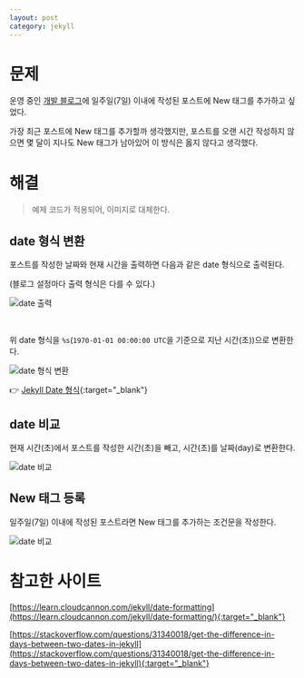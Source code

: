 ```yaml
---
layout: post
category: jekyll 
---
```


# 문제

운영 중인 [개발 블로그](https://park-bohee.github.io/post)에 일주일(7일) 이내에 작성된 포스트에 New 태그를 추가하고 싶었다.

가장 최근 포스트에 New 태그를 추가할까 생각했지만, 포스트를 오랜 시간 작성하지 않으면 몇 달이 지나도 New 태그가 남아있어 이 방식은 옳지 않다고 생각했다.

# 해결

> 예제 코드가 적용되어, 이미지로 대체한다.

## date 형식 변환

포스트를 작성한 날짜와 현재 시간을 출력하면 다음과 같은 date 형식으로 출력된다. 

(블로그 설정마다 출력 형식은 다를 수 있다.)

![date 출력](/no-access-please/assets/image/2021-02-24-jekyll-compare-date/1.svg)

<br>

위 date 형식을 `%s`(`1970-01-01 00:00:00 UTC`을 기준으로 지난 시간(초))으로 변환한다.

![date 형식 변환](/no-access-please/assets/image/2021-02-24-jekyll-compare-date/2.svg)

👉 [Jekyll Date 형식](https://learn.cloudcannon.com/jekyll/date-formatting/){:target="_blank"}

## date 비교

현재 시간(초)에서 포스트를 작성한 시간(초)을 빼고, 시간(초)를 날짜(day)로 변환한다. 

![date 비교](/no-access-please/assets/image/2021-02-24-jekyll-compare-date/3.svg)

## New 태그 등록

일주일(7일) 이내에 작성된 포스트라면 New 태그를 추가하는 조건문을 작성한다.

![date 비교](/no-access-please/assets/image/2021-02-24-jekyll-compare-date/4.svg)

# 참고한 사이트

[https://learn.cloudcannon.com/jekyll/date-formatting](https://learn.cloudcannon.com/jekyll/date-formatting/){:target="_blank"}

[https://stackoverflow.com/questions/31340018/get-the-difference-in-days-between-two-dates-in-jekyll](https://stackoverflow.com/questions/31340018/get-the-difference-in-days-between-two-dates-in-jekyll){:target="_blank"}
